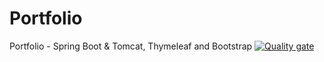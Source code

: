 # Portfolio
Portfolio - Spring Boot &amp; Tomcat, Thymeleaf and Bootstrap
[![Quality gate](https://sonarcloud.io/api/project_badges/quality_gate?project=fukakai_Portfolio)](https://sonarcloud.io/dashboard?id=fukakai_Portfolio)
